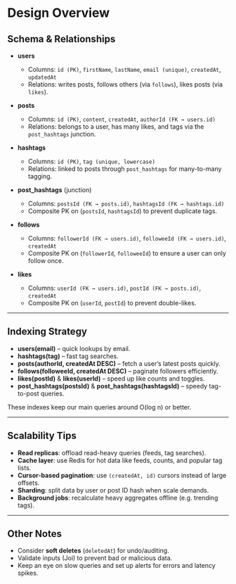 # Design Overview

## Schema & Relationships

- **users**  
  - Columns: `id (PK)`, `firstName`, `lastName`, `email (unique)`, `createdAt`, `updatedAt`  
  - Relations: writes posts, follows others (via `follows`), likes posts (via `likes`).

- **posts**  
  - Columns: `id (PK)`, `content`, `createdAt`, `authorId (FK → users.id)`  
  - Relations: belongs to a user, has many likes, and tags via the `post_hashtags` junction.

- **hashtags**  
  - Columns: `id (PK)`, `tag (unique, lowercase)`  
  - Relations: linked to posts through `post_hashtags` for many-to-many tagging.

- **post_hashtags** (junction)  
  - Columns: `postsId (FK → posts.id)`, `hashtagsId (FK → hashtags.id)`  
  - Composite PK on (`postsId`, `hashtagsId`) to prevent duplicate tags.

- **follows**  
  - Columns: `followerId (FK → users.id)`, `followeeId (FK → users.id)`, `createdAt`  
  - Composite PK on (`followerId`, `followeeId`) to ensure a user can only follow once.

- **likes**  
  - Columns: `userId (FK → users.id)`, `postId (FK → posts.id)`, `createdAt`  
  - Composite PK on (`userId`, `postId`) to prevent double-likes.

---

## Indexing Strategy

- **users(email)** – quick lookups by email.  
- **hashtags(tag)** – fast tag searches.  
- **posts(authorId, createdAt DESC)** – fetch a user’s latest posts quickly.  
- **follows(followeeId, createdAt DESC)** – paginate followers efficiently.  
- **likes(postId)** & **likes(userId)** – speed up like counts and toggles.  
- **post_hashtags(postsId)** & **post_hashtags(hashtagsId)** – speedy tag-to-post queries.

These indexes keep our main queries around O(log n) or better.

---

## Scalability Tips

- **Read replicas**: offload read-heavy queries (feeds, tag searches).  
- **Cache layer**: use Redis for hot data like feeds, counts, and popular tag lists.  
- **Cursor-based pagination**: use `(createdAt, id)` cursors instead of large offsets.  
- **Sharding**: split data by user or post ID hash when scale demands.  
- **Background jobs**: recalculate heavy aggregates offline (e.g. trending tags).

---

## Other Notes

- Consider **soft deletes** (`deletedAt`) for undo/auditing.  
- Validate inputs (Joi) to prevent bad or malicious data.  
- Keep an eye on slow queries and set up alerts for errors and latency spikes.  
